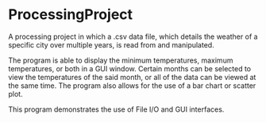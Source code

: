 # ProcessingProject

A processing project in which a .csv data file, which details the weather of a specific city over multiple years, is read from and manipulated.

The program is able to display the minimum temperatures, maximum temperatures, or both in a GUI window. Certain months can be selected to view the 
temperatures of the said month, or all of the data can be viewed at the same time. The program also allows for the use of a bar chart or scatter plot.

This program demonstrates the use of File I/O and GUI interfaces.
